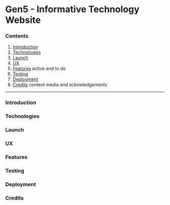 # Gen5 - Informative Technology Website

### Contents

1. [Introduction](#intro) 
2. [Technologies](#tech) 
3. [Launch](#launch)
4. [UX](#ux)
5. [Features](#feat) active and to do
6. [Testing](#test)
7. [Deployment](#deploy)
8. [Credits](#credit) content media and ackowledgements

___

<a name="intro"></a>
### Introduction

<a name="tech"></a>
### Technologies

<a name="launch"></a>
### Launch

<a name="ux"></a>
### UX

<a name="feat"></a>
### Features

<a name="test"></a>
### Testing

<a name="deploy"></a>
### Deployment

<a name="credit"></a>
### Credits

